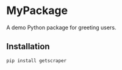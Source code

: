 # MyPackage

A demo Python package for greeting users.

## Installation

```bash
pip install getscraper
